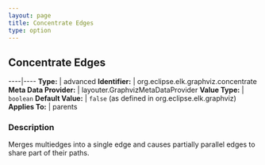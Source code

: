 ```yaml
---
layout: page
title: Concentrate Edges
type: option
---
```

## Concentrate Edges

----|----
**Type:** | advanced
**Identifier:** | org.eclipse.elk.graphviz.concentrate
**Meta Data Provider:** | layouter.GraphvizMetaDataProvider
**Value Type:** | `boolean`
**Default Value:** | `false` (as defined in org.eclipse.elk.graphviz)
**Applies To:** | parents

### Description

Merges multiedges into a single edge and causes partially parallel edges to share part of their paths.
